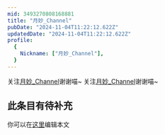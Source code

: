 ```yaml
---
mid: 3493270808168881
title: "月妙_Channel"
pubDate: "2024-11-04T11:22:12.622Z"
updatedDate: "2024-11-04T11:22:12.622Z"
profile:
  {
    Nickname: ["月妙_Channel"],
  }
---
```


关注[月妙_Channel](https://space.bilibili.com/3493270808168881)谢谢喵~ 关注[月妙_Channel](https://space.bilibili.com/3493270808168881)谢谢喵~

## 此条目有待补充
你可以在[这里](https://github.com/Yuhanawa/VTuber.ICU-Content/edit/master/v/月妙_Channel/index.md)编辑本文
